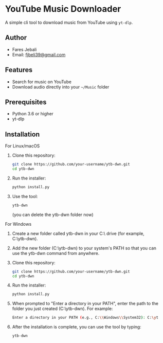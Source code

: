 # YouTube Music Downloader

A simple cli tool to download music from YouTube using `yt-dlp`.

## Author
- Fares Jebali
- Email: fjbeli39@gmail.com

## Features
- Search for music on YouTube
- Download audio directly into your `~/Music` folder

## Prerequisites
- Python 3.6 or higher
- yt-dlp

## Installation
For Linux/macOS
1. Clone this repository:
   ```bash
   git clone https://github.com/your-username/ytb-dwn.git
   cd ytb-dwn
   ```
2. Run the installer:
   ```bash
   python install.py
   ```

3. Use the tool:
   ```bash
   ytb-dwn
   ```
   (you can delete the ytb-dwn folder now)
   
For Windows
1. Create a new folder called ytb-dwn in your C:\ drive (for example, C:\ytb-dwn).
   
2. Add the new folder (C:\ytb-dwn) to your system's PATH so that you can use the ytb-dwn command from anywhere.

4. Clone this repository:
   ```bash
   git clone https://github.com/your-username/ytb-dwn.git
   cd ytb-dwn
   ```
5. Run the installer:
   ```bash
   python install.py
   ```
6. When prompted to "Enter a directory in your PATH", enter the path to the folder you just created (C:\ytb-dwn). For example:
   ```bash
   Enter a directory in your PATH (e.g., C:\\Windows\\System32): C:\ytb-dwn
   ```
7. After the installation is complete, you can use the tool by typing:
   ```bash
   ytb-dwn
   ```

